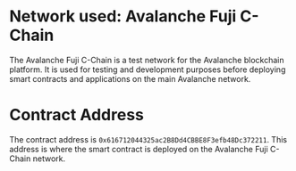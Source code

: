 # Network used: Avalanche Fuji C-Chain
The Avalanche Fuji C-Chain is a test network for the Avalanche blockchain platform. It is used for testing and development purposes before deploying smart contracts and applications on the main Avalanche network.

# Contract Address
The contract address is `0x616712044325ac2B8Dd4CBBE8F3efb48Dc372211`. This address is where the smart contract is deployed on the Avalanche Fuji C-Chain network.